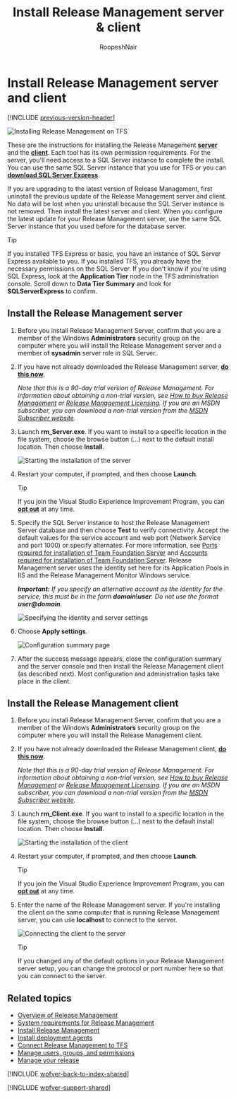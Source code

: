 ﻿---
title: Install Release Management server & client
ms.custom: seodec18
description: Learn how you can install the Release Management server and client for VS 2015 and Team Foundation Server (TFS) 2015.
ms.assetid: 6F4596D5-848B-42AF-BFDD-7698BC815942
ms.topic: conceptual
ms.author: ronai
author: RoopeshNair
ms.date: 07/16/2018
monikerRange: '>= tfs-2013'
---

# Install Release Management server and client

[!INCLUDE [previous-version-header](../../includes/previous-version-header.md)]

![Installing Release Management on TFS](media/install-server-client-01.png)

These are the instructions for installing the Release Management
**[server](#installserver)** and the **[client](#installclient)**.
Each tool has its own permission requirements. For the server,
you'll need access to a SQL Server instance to complete the install. You can
use the same SQL Server instance that you use for TFS or you can
**[download SQL Server Express](https://www.microsoft.com/download/details.aspx?id=42299)**.

If you are upgrading to the latest version of Release Management, first
uninstall the previous update of the Release Management server and client.
No data will be lost when you uninstall because the SQL Server instance is
not removed. Then install the latest server and client. When you configure
the latest update for your Release Management server, use the same SQL Server
instance that you used before for the database server.

> [!TIP]
> If you installed TFS Express or basic, you have an instance of
> SQL Server Express available to you. If you installed TFS, you already have
> the necessary permissions on the SQL Server. If you don't know if you're
> using SQL Express, look at the **Application Tier** node in the TFS
> administration console. Scroll down to **Data Tier Summary** and look for
> **SQLServerExpress** to confirm.

<a name="installserver"></a>

## Install the Release Management server

1.  Before you install Release Management Server, confirm that you are a
    member of the Windows **Administrators** security group on the computer
    where you will install the Release Management server and a member of
    **sysadmin** server role in SQL Server.

2.  If you have not already downloaded the Release Management server,
    **[do this now](https://visualstudio.microsoft.com/downloads/download-visual-studio-vs)**.

    _Note that this is a 90-day trial version of Release Management. For
    information about obtaining a non-trial version, see
    [How to buy Release Management](https://visualstudio.microsoft.com/products/how-to-buy-release-management-vs)
    or
    [Release Management Licensing](https://visualstudio.microsoft.com/release-mgmt-licensing-vs).
    If you are an MSDN subscriber, you can download a non-trial version from the
    [MSDN Subscriber website](https://msdn.microsoft.com/subscriptions/downloads/)._

3.  Launch **rm_Server.exe**. If you want to install to a specific location
    in the file system, choose the browse button (...) next to the default
    install location. Then choose **Install**.

    ![Starting the installation of the server](media/install-server-client-02.png)

4.  Restart your computer, if prompted, and then choose **Launch**.

    > [!TIP]
    > If you join the Visual Studio Experience Improvement Program,
    > you can **[opt out](../manage-your-release.md#optout)** at any time.

5.  Specify the SQL Server instance to host the Release Management Server
    database and then choose **Test** to verify connectivity. Accept the default
    values for the service account and web port (Network Service and port 1000)
    or specify alternates. For more information, see
    [Ports required for installation of Team Foundation Server](/azure/devops/server/architecture/required-ports)
    and
    [Accounts required for installation of Team Foundation Server](/azure/devops/server/requirements).
    Release Management server uses the identity set here for its Application
    Pools in IIS and the Release Management Monitor Windows service.

    **_Important:_** <em>If you specify an alternative account as the identity for
    the service, this must be in the form **domain\user**. Do not use the format
    <strong>user@domain</strong>.</em>

    ![Specifying the identity and server settings](media/install-server-client-03.png)

6.  Choose **Apply settings**.

    ![Configuration summary page](media/install-server-client-04.png)

7.  After the success message appears, close the configuration summary and
    the server console and then install the Release Management client (as
    described next). Most configuration and administration tasks take place in
    the client.

<a name="installclient"></a>

## Install the Release Management client

1.  Before you install Release Management Server, confirm that you are a
    member of the Windows **Administrators** security group on the computer
    where you will install the Release Management client.

1.  If you have not already downloaded the Release Management client,
    **[do this now](https://visualstudio.microsoft.com/downloads/download-visual-studio-vs)**.

    _Note that this is a 90-day trial version of Release Management. For
    information about obtaining a non-trial version, see
    [How to buy Release Management](https://visualstudio.microsoft.com/products/how-to-buy-release-management-vs)
    or
    [Release Management Licensing](https://visualstudio.microsoft.com/release-mgmt-licensing-vs).
    If you are an MSDN subscriber, you can download a non-trial version from the
    [MSDN Subscriber website](https://msdn.microsoft.com/subscriptions/downloads/)._

1.  Launch **rm_Client.exe**. If you want to install to a specific location
    in the file system, choose the browse button (...) next to the default
    install location. Then choose **Install**.

    ![Starting the installation of the client](media/install-server-client-05.png)

1.  Restart your computer, if prompted, and then choose **Launch**.

    > [!TIP]
    > If you join the Visual Studio Experience Improvement Program,
    > you can **[opt out](../manage-your-release.md#optout)** at any time.

1.  Enter the name of the Release Management server. If you're installing the
    client on the same computer that is running Release Management server, you
    can use **localhost** to connect to the server.

    ![Connecting the client to the server](media/install-server-client-06.png)

    > [!TIP]
    > If you changed any of the default options in your Release
    > Management server setup, you can change the protocol or port number here so
    > that you can connect to the server.

## Related topics

- [Overview of Release Management](../release-management-overview.md)
- [System requirements for Release Management](system-requirements.md)
- [Install Release Management](../install-release-management.md)
- [Install deployment agents](install-deployment-agent.md)
- [Connect Release Management to TFS](connect-to-tfs.md)
- [Manage users, groups, and permissions](../add-users-and-groups.md)
- [Manage your release](../manage-your-release.md)

[!INCLUDE [wpfver-back-to-index-shared](../../includes/wpfver-back-to-index-shared.md)]

[!INCLUDE [wpfver-support-shared](../../includes/wpfver-support-shared.md)]
